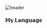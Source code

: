 ![header](https://capsule-render.vercel.app/api?type=venom&height=200&text=Welcome%20for%20My%20Github&fontSize=70&color=0:8871e5,100:b678c4&stroke=b678c4)

### 𝕄𝕪 𝕃𝕒𝕟𝕘𝕦𝕒𝕘𝕖
